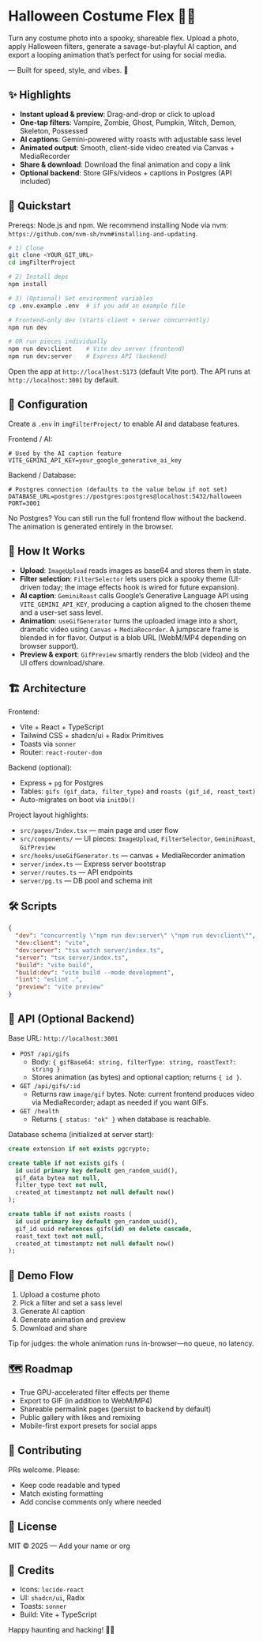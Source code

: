 # Halloween Costume Flex 🎃👻

Turn any costume photo into a spooky, shareable flex. Upload a photo, apply Halloween filters, generate a savage-but-playful AI caption, and export a looping animation that’s perfect for using for social media.

— Built for speed, style, and vibes. 🦇

## ✨ Highlights

- **Instant upload & preview**: Drag-and-drop or click to upload
- **One-tap filters**: Vampire, Zombie, Ghost, Pumpkin, Witch, Demon, Skeleton, Possessed
- **AI captions**: Gemini-powered witty roasts with adjustable sass level
- **Animated output**: Smooth, client-side video created via Canvas + MediaRecorder
- **Share & download**: Download the final animation and copy a link
- **Optional backend**: Store GIFs/videos + captions in Postgres (API included)

## 🚀 Quickstart

Prereqs: Node.js and npm. We recommend installing Node via nvm: `https://github.com/nvm-sh/nvm#installing-and-updating`.

```sh
# 1) Clone
git clone <YOUR_GIT_URL>
cd imgFilterProject

# 2) Install deps
npm install

# 3) (Optional) Set environment variables
cp .env.example .env  # if you add an example file

# Frontend-only dev (starts client + server concurrently)
npm run dev

# OR run pieces individually
npm run dev:client    # Vite dev server (frontend)
npm run dev:server    # Express API (backend)
```

Open the app at `http://localhost:5173` (default Vite port). The API runs at `http://localhost:3001` by default.

## 🔧 Configuration

Create a `.env` in `imgFilterProject/` to enable AI and database features.

Frontend / AI:

```env
# Used by the AI caption feature
VITE_GEMINI_API_KEY=your_google_generative_ai_key
```

Backend / Database:

```env
# Postgres connection (defaults to the value below if not set)
DATABASE_URL=postgres://postgres:postgres@localhost:5432/halloween
PORT=3001
```

No Postgres? You can still run the full frontend flow without the backend. The animation is generated entirely in the browser.

## 🧭 How It Works

- **Upload**: `ImageUpload` reads images as base64 and stores them in state.
- **Filter selection**: `FilterSelector` lets users pick a spooky theme (UI-driven today; the image effects hook is wired for future expansion).
- **AI caption**: `GeminiRoast` calls Google’s Generative Language API using `VITE_GEMINI_API_KEY`, producing a caption aligned to the chosen theme and a user-set sass level.
- **Animation**: `useGifGenerator` turns the uploaded image into a short, dramatic video using `Canvas` + `MediaRecorder`. A jumpscare frame is blended in for flavor. Output is a blob URL (WebM/MP4 depending on browser support).
- **Preview & export**: `GifPreview` smartly renders the blob (video) and the UI offers download/share.

## 🏗️ Architecture

Frontend:

- Vite + React + TypeScript
- Tailwind CSS + shadcn/ui + Radix Primitives
- Toasts via `sonner`
- Router: `react-router-dom`

Backend (optional):

- Express + `pg` for Postgres
- Tables: `gifs (gif_data, filter_type)` and `roasts (gif_id, roast_text)`
- Auto-migrates on boot via `initDb()`

Project layout highlights:

- `src/pages/Index.tsx` — main page and user flow
- `src/components/` — UI pieces: `ImageUpload`, `FilterSelector`, `GeminiRoast`, `GifPreview`
- `src/hooks/useGifGenerator.ts` — canvas + MediaRecorder animation
- `server/index.ts` — Express server bootstrap
- `server/routes.ts` — API endpoints
- `server/pg.ts` — DB pool and schema init

## 🛠️ Scripts

```json
{
  "dev": "concurrently \"npm run dev:server\" \"npm run dev:client\"",
  "dev:client": "vite",
  "dev:server": "tsx watch server/index.ts",
  "server": "tsx server/index.ts",
  "build": "vite build",
  "build:dev": "vite build --mode development",
  "lint": "eslint .",
  "preview": "vite preview"
}
```

## 🔌 API (Optional Backend)

Base URL: `http://localhost:3001`

- `POST /api/gifs`
  - Body: `{ gifBase64: string, filterType: string, roastText?: string }`
  - Stores animation (as bytes) and optional caption; returns `{ id }`.
- `GET /api/gifs/:id`
  - Returns raw `image/gif` bytes. Note: current frontend produces video via MediaRecorder; adapt as needed if you want GIFs.
- `GET /health`
  - Returns `{ status: "ok" }` when database is reachable.

Database schema (initialized at server start):

```sql
create extension if not exists pgcrypto;

create table if not exists gifs (
  id uuid primary key default gen_random_uuid(),
  gif_data bytea not null,
  filter_type text not null,
  created_at timestamptz not null default now()
);

create table if not exists roasts (
  id uuid primary key default gen_random_uuid(),
  gif_id uuid references gifs(id) on delete cascade,
  roast_text text not null,
  created_at timestamptz not null default now()
);
```

## 🧪 Demo Flow

1) Upload a costume photo
2) Pick a filter and set a sass level
3) Generate AI caption
4) Generate animation and preview
5) Download and share

Tip for judges: the whole animation runs in-browser—no queue, no latency.

## 🗺️ Roadmap

- True GPU-accelerated filter effects per theme
- Export to GIF (in addition to WebM/MP4)
- Shareable permalink pages (persist to backend by default)
- Public gallery with likes and remixing
- Mobile-first export presets for social apps

## 🤝 Contributing

PRs welcome. Please:

- Keep code readable and typed
- Match existing formatting
- Add concise comments only where needed

## 📄 License

MIT © 2025 — Add your name or org

## 🙏 Credits

- Icons: `lucide-react`
- UI: `shadcn/ui`, Radix
- Toasts: `sonner`
- Build: Vite + TypeScript

Happy haunting and hacking! 🧙‍♀️

